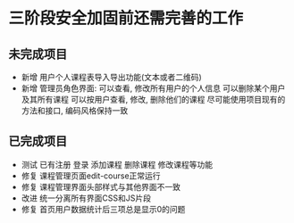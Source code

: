 # 三阶段安全加固前还需完善的工作

## 未完成项目

- 新增 用户个人课程表导入导出功能(文本或者二维码)
- 新增 管理员角色界面: 可以查看, 修改所有用户的个人信息
    可以删除某个用户及其所有课程
    可以按用户查看, 修改, 删除他们的课程
    尽可能使用项目现有的方法和接口, 编码风格保持一致

## 已完成项目

- 测试 已有注册 登录 添加课程 删除课程 修改课程等功能
- 修复 课程管理页面edit-course正常运行
- 修复 课程管理界面头部样式与其他界面不一致
- 改进 统一分离所有界面CSS和JS片段
- 修复 首页用户数据统计后三项总是显示0的问题